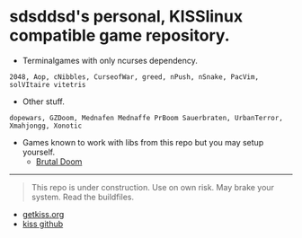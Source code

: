 # sdsddsd's personal, KISSlinux compatible game repository.

- Terminalgames with only ncurses dependency.
```
2048, Aop, cNibbles, CurseofWar, greed, nPush, nSnake, PacVim, solVItaire vitetris
```

- Other stuff.
```
dopewars, GZDoom, Mednafen Mednaffe PrBoom Sauerbraten, UrbanTerror, Xmahjongg, Xonotic
```

- Games known to work with libs from this repo but you may setup yourself.
   - [Brutal Doom](https://www.moddb.com/mods/brutal-doom)
---

> This repo is under construction. Use on own risk. May brake your system. Read the buildfiles.


* [getkiss.org](https://getkiss.org/)
* [kiss github](https://github.com/kisslinux)
